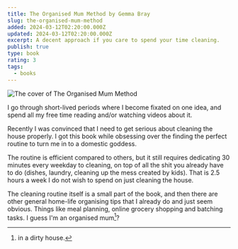 ```yaml
---
title: The Organised Mum Method by Gemma Bray
slug: the-organised-mum-method
added: 2024-03-12T02:20:00.000Z
updated: 2024-03-12T02:20:00.000Z
excerpt: A decent approach if you care to spend your time cleaning.
publish: true
type: book
rating: 3
tags:
  - books
---
```


![The cover of The Organised Mum Method](/images/the-organised-mum.jpg)

I go through short-lived periods where I become fixated on one idea, and spend all my free time reading and/or watching videos about it.

Recently I was convinced that I need to get serious about cleaning the house properly. I got this book while obsessing over the finding the perfect routine to turn me in to a domestic goddess.

The routine is efficient compared to others, but it still requires dedicating 30 minutes every weekday to cleaning, on top of all the shit you already have to do (dishes, laundry, cleaning up the mess created by kids). That is 2.5 hours a week I do not wish to spend on just cleaning the house. 

The cleaning routine itself is a small part of the book, and then there are other general home-life organising tips that I already do and just seem obvious. Things like meal planning, online grocery shopping and batching tasks. I guess I'm an organised mum[^1]?

[^1]: in a dirty house.



